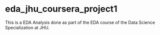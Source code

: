 # eda_jhu_coursera_project1

This is a EDA Analysis done as part of the EDA course of the Data Science Specialization at JHU. 
